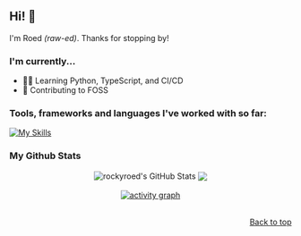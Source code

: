 ## Hi! 👋
I'm Roed *(raw-ed)*. Thanks for stopping by! 

### I'm currently...
- 🧑‍💻 Learning Python, TypeScript, and CI/CD
- 🤝 Contributing to FOSS

### Tools, frameworks and languages I've worked with so far:
[![My Skills](https://skillicons.dev/icons?i=html,css,js,ts,react,nextjs,vue,nuxtjs,tailwind,py,mysql,postgres,mongodb,supabase,vercel,git,github,githubactions,nodejs,postman,npm,pnpm,docker,vite,vscode,linux&perline=13)](https://skillicons.dev)

### My Github Stats
<div align="center">
  <img align="center" src="https://github-readme-stats.vercel.app/api?username=rockyroed&show_icons=true&theme=dark&hide_border=true&include_all_commits=true" alt="rockyroed's GitHub Stats" />
  <img align="center" src="https://github-readme-stats.vercel.app/api/top-langs/?username=rockyroed&layout=compact&theme=dark&hide_border=true" />
</div>
<br />
<div align="center">
  <a href="https://github.com/ashutosh00710/github-readme-activity-graph">
    <img src="https://github-readme-activity-graph.vercel.app/graph?username=rockyroed&bg_color=151515&color=ffffff&line=7AFF97&point=ffffff&area=true&hide_border=true" alt="activity graph" />
  </a>
</div>
<br />
<p align="right"><a href="#top">Back to top</a></p>
